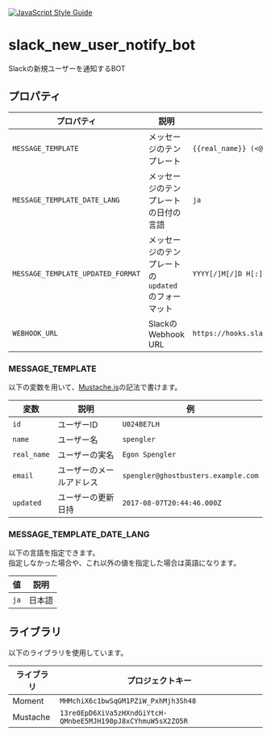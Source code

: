 [![JavaScript Style Guide](https://img.shields.io/badge/code_style-standard-brightgreen.svg)](https://standardjs.com)

# slack_new_user_notify_bot
Slackの新規ユーザーを通知するBOT

## プロパティ
|プロパティ|説明|例|
|---|---|---|
|`MESSAGE_TEMPLATE`|メッセージのテンプレート|`{{real_name}} (<@{{id}}>) has joined.`|
|`MESSAGE_TEMPLATE_DATE_LANG`|メッセージのテンプレートの日付の言語|`ja`|
|`MESSAGE_TEMPLATE_UPDATED_FORMAT`|メッセージのテンプレートの`updated`のフォーマット|`YYYY[/]M[/]D H[:]mm[:]ss`|
|`WEBHOOK_URL`|SlackのWebhook URL|`https://hooks.slack.com/services/T00000000/B00000000/XXXXXXXXXXXXXXXXXXXXXXXX`|

### MESSAGE_TEMPLATE
以下の変数を用いて、[Mustache.js](https://github.com/janl/mustache.js/)の記法で書けます。

|変数|説明|例|
|---|---|---|
|`id`|ユーザーID|`U024BE7LH`|
|`name`|ユーザー名|`spengler`|
|`real_name`|ユーザーの実名|`Egon Spengler`|
|`email`|ユーザーのメールアドレス|`spengler@ghostbusters.example.com`|
|`updated`|ユーザーの更新日持|`2017-08-07T20:44:46.000Z`|

### MESSAGE_TEMPLATE_DATE_LANG
以下の言語を指定できます。  
指定しなかった場合や、これ以外の値を指定した場合は英語になります。

|値|説明|
|---|---|
|`ja`|日本語|

## ライブラリ
以下のライブラリを使用しています。

|ライブラリ|プロジェクトキー|
|---|---|
|Moment|`MHMchiX6c1bwSqGM1PZiW_PxhMjh3Sh48`|
|Mustache|`13re0EpD6XiVa5zHXndGiYtcH-QMnbeE5MJH190pJ8xCYhmuW5sX2ZO5R`|
